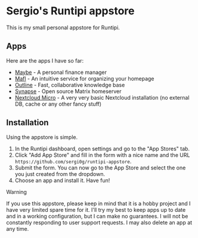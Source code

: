 # Sergio's Runtipi appstore

This is my small personal appstore for Runtipi.

## Apps

Here are the apps I have so far:
- [Maybe](https://github.com/maybe-finance/maybe) - A personal finance manager
- [Mafl](https://github.com/hywax/mafl) - An intuitive service for organizing your homepage
- [Outline](https://github.com/outline/outline) - Fast, collaborative knowledge base
- [Synapse](https://github.com/element-hq/synapse) - Open source Matrix homeserver
- [Nextcloud Micro](https://github.com/nextcloud/server) - A very very basic Nextcloud installation (no external DB, cache or any other fancy stuff)

## Installation

Using the appstore is simple.

1. In the Runtipi dashboard, open settings and go to the "App Stores" tab.
2. Click "Add App Store" and fill in the form with a nice name and the URL `https://github.com/sergi0g/runtipi-appstore`.
3. Submit the form. You can now go to the App Store and select the one you just created from the dropdown.
4. Choose an app and install it. Have fun!

> [!WARNING]
> If you use this appstore, please keep in mind that it is a hobby project and I have very limited spare time for it. I'll try my best to keep apps up to date and in a working configuration, but I can make no guarantees. I will not be constantly responding to user support requests. I may also delete an app at any time.
